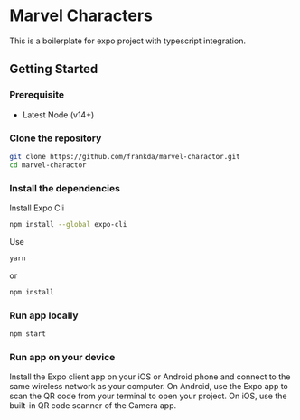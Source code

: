 # Marvel Characters

This is a boilerplate for expo project with typescript integration.

## Getting Started

### Prerequisite

- Latest Node (v14+)

### Clone the repository

```bash
git clone https://github.com/frankda/marvel-charactor.git
cd marvel-charactor
```

### Install the dependencies
Install Expo Cli

```bash
npm install --global expo-cli
```

Use

```bash
yarn
```

or

```bash
npm install
```

### Run app locally
```bash
npm start
```

### Run app on your device
Install the Expo client app on your iOS or Android phone and connect to the same wireless network as your computer. On Android, use the Expo app to scan the QR code from your terminal to open your project. On iOS, use the built-in QR code scanner of the Camera app.